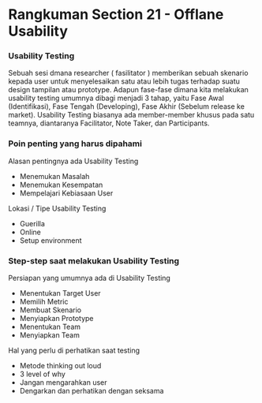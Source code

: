 # Rangkuman Section 21 - Offlane Usability

### Usability Testing

Sebuah sesi dmana researcher ( fasilitator ) memberikan sebuah skenario kepada user untuk menyelesaikan satu atau lebih tugas terhadap suatu design tampilan atau prototype. Adapun fase-fase dimana kita melakukan usability testing umumnya dibagi menjadi 3 tahap, yaitu Fase Awal (Identifikasi), Fase Tengah (Developing), Fase Akhir (Sebelum release ke market). Usability Testing biasanya ada member-member khusus pada satu teamnya, diantaranya Facilitator, Note Taker, dan Participants.

### Poin penting yang harus dipahami

Alasan pentingnya ada Usability Testing
- Menemukan Masalah
- Menemukan Kesempatan
- Mempelajari Kebiasaan User

Lokasi / Tipe Usability Testing
- Guerilla
- Online
- Setup environment

### Step-step saat melakukan Usability Testing
Persiapan yang umumnya ada di Usability Testing
- Menentukan Target User
- Memilih Metric
- Membuat Skenario
- Menyiapkan Prototype
- Menentukan Team
- Menyiapkan Team

Hal yang perlu di perhatikan saat testing
- Metode thinking out loud
- 3 level of why
- Jangan mengarahkan user
- Dengarkan dan perhatikan dengan seksama


